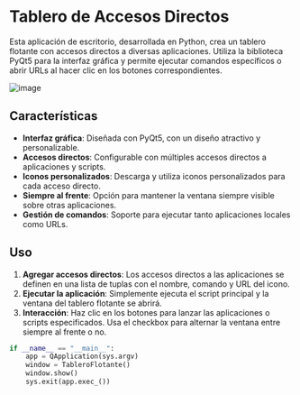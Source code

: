 # Tablero de Accesos Directos

Esta aplicación de escritorio, desarrollada en Python, crea un tablero flotante con accesos directos a diversas aplicaciones. Utiliza la biblioteca PyQt5 para la interfaz gráfica y permite ejecutar comandos específicos o abrir URLs al hacer clic en los botones correspondientes.

![image](https://github.com/user-attachments/assets/49095593-719e-42af-a341-6b934502218a)


## Características

- **Interfaz gráfica**: Diseñada con PyQt5, con un diseño atractivo y personalizable.
- **Accesos directos**: Configurable con múltiples accesos directos a aplicaciones y scripts.
- **Iconos personalizados**: Descarga y utiliza iconos personalizados para cada acceso directo.
- **Siempre al frente**: Opción para mantener la ventana siempre visible sobre otras aplicaciones.
- **Gestión de comandos**: Soporte para ejecutar tanto aplicaciones locales como URLs.

## Uso

1. **Agregar accesos directos**: Los accesos directos a las aplicaciones se definen en una lista de tuplas con el nombre, comando y URL del icono.
2. **Ejecutar la aplicación**: Simplemente ejecuta el script principal y la ventana del tablero flotante se abrirá.
3. **Interacción**: Haz clic en los botones para lanzar las aplicaciones o scripts especificados. Usa el checkbox para alternar la ventana entre siempre al frente o no.

```python
if __name__ == "__main__":
    app = QApplication(sys.argv)
    window = TableroFlotante()
    window.show()
    sys.exit(app.exec_())
```
